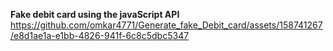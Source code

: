 **Fake debit card using the javaScript API**
https://github.com/omkar4771/Generate_fake_Debit_card/assets/158741267/e8d1ae1a-e1bb-4826-941f-6c8c5dbc5347




